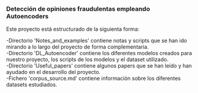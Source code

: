 ### Detección de opiniones fraudulentas empleando Autoencoders

Este proyecto está estructurado de la siguienta forma:</br>

-Directorio 'Notes_and_examples' contiene notas y scripts  que se han ido mirando a lo largo del proyecto de forma complementaria.</br>
-Directorio 'DL_Autoencoder' contiene los diferentes modelos creados para nuestro proyecto, los scripts de los modelos y el dataset utilizado.</br>
-Directorio 'Useful_papers' contiene algunos papers que se han leído y han ayudado en el desarrollo del proyecto.</br>
-Fichero 'corpus_source.md' contiene información sobre los diferentes datasets estudiados.</br>
